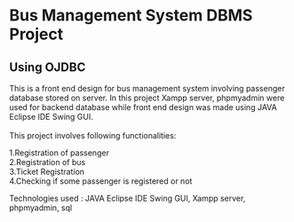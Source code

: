 # Bus Management System DBMS Project
## Using OJDBC

This is a front end design for bus management system involving passenger database stored on server. In this project Xampp server, phpmyadmin were used for backend database while front end design was made using JAVA Eclipse IDE Swing GUI. 
<br /><br />This project involves following functionalities: 

1.Registration of passenger<br />
2.Registration of bus<br />
3.Ticket Registration<br />
4.Checking if some passenger is registered or not<br />

Technologies used : JAVA Eclipse IDE Swing GUI, Xampp server, phpmyadmin, sql
